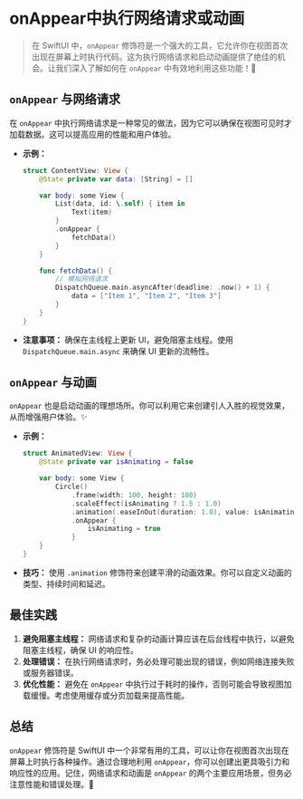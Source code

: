 ﻿# onAppear中执行网络请求或动画

> 在 SwiftUI 中，`onAppear` 修饰符是一个强大的工具，它允许你在视图首次出现在屏幕上时执行代码。这为执行网络请求和启动动画提供了绝佳的机会。让我们深入了解如何在 `onAppear` 中有效地利用这些功能！🚀

## `onAppear` 与网络请求

在 `onAppear` 中执行网络请求是一种常见的做法，因为它可以确保在视图可见时才加载数据。这可以提高应用的性能和用户体验。

*   **示例：**

    ```swift
    struct ContentView: View {
        @State private var data: [String] = []

        var body: some View {
            List(data, id: \.self) { item in
                Text(item)
            }
            .onAppear {
                fetchData()
            }
        }

        func fetchData() {
            // 模拟网络请求
            DispatchQueue.main.asyncAfter(deadline: .now() + 1) {
                data = ["Item 1", "Item 2", "Item 3"]
            }
        }
    }
    ```

*   **注意事项：** 确保在主线程上更新 UI，避免阻塞主线程。使用 `DispatchQueue.main.async` 来确保 UI 更新的流畅性。

## `onAppear` 与动画

`onAppear` 也是启动动画的理想场所。你可以利用它来创建引人入胜的视觉效果，从而增强用户体验。✨

*   **示例：**

    ```swift
    struct AnimatedView: View {
        @State private var isAnimating = false

        var body: some View {
            Circle()
                .frame(width: 100, height: 100)
                .scaleEffect(isAnimating ? 1.5 : 1.0)
                .animation(.easeInOut(duration: 1.0), value: isAnimating)
                .onAppear {
                    isAnimating = true
                }
        }
    }
    ```

*   **技巧：** 使用 `.animation` 修饰符来创建平滑的动画效果。你可以自定义动画的类型、持续时间和延迟。

## 最佳实践

1.  **避免阻塞主线程：** 网络请求和复杂的动画计算应该在后台线程中执行，以避免阻塞主线程，确保 UI 的响应性。
2.  **处理错误：** 在执行网络请求时，务必处理可能出现的错误，例如网络连接失败或服务器错误。
3.  **优化性能：** 避免在 `onAppear` 中执行过于耗时的操作，否则可能会导致视图加载缓慢。考虑使用缓存或分页加载来提高性能。

## 总结

`onAppear` 修饰符是 SwiftUI 中一个非常有用的工具，可以让你在视图首次出现在屏幕上时执行各种操作。通过合理地利用 `onAppear`，你可以创建出更具吸引力和响应性的应用。记住，网络请求和动画是 `onAppear` 的两个主要应用场景，但务必注意性能和错误处理。🎉


